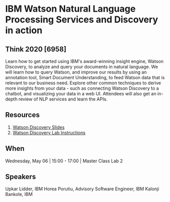 # IBM Watson Natural Language Processing Services and Discovery in action 
## Think 2020 [6958]

Learn how to get started using IBM's award-winning insight engine, Watson Discovery, to analyze and query your documents in natural language. We will learn how to query Watson, and improve our results by using an annotation tool, Smart Document Understanding, to feed Watson data that is relevant to our business need. Explore other common techniques to derive more insights from your data - such as connecting Watson Discovery to a chatbot, and visualizing your data in a web UI. Attendees will also get an in-depth review of NLP services and learn the APIs.

## Resources
1. [Watson Discovery Slides](assets/slides/discovery-slides-final.pdf)
2. [Watson Discovery Lab Instructions](assets/lab/watson-discovery-lab.pdf)
   

## When
Wednesday, May 06 | 15:00 - 17:00 | Master Class Lab 2

## Speakers
Upkar Lidder, IBM
Horea Porutiu, Advisory Software Engineer, IBM
Kalonji Bankole, IBM